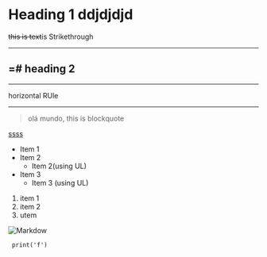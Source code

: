 <!-- Headings -->
# Heading 1 ddjdjdjd
<!-- Strikethrough -->

~~this is text~~is Strikethrough
<!-- Horizontal Rule -->

---
=# heading 2
---
---
horizontal RUle
___
<!-- Strong ->
** this text** is strong

<!-- blockquote -->
> olá mundo, this is blockquote

<!-- links -->
[ssss](https://www.youtube.com/watch?v=HUBNt18RFbo "saaaa")

<!-- UL -->
* Item 1
* Item 2
  * Item 2(using UL)
* Item 3
  * Item 3 (using UL)
 
 <!-- OL -->
 1. item 1
 1. item 2
  1. utem

<!-- Images -->
![Markdow](https://i.pinimg.com/originals/de/f6/96/def69643889ee29e232637646e839064.jpg)

<!-- Github Markdown -->

<!-- Code Blocks -->
```
 print('f')
```
